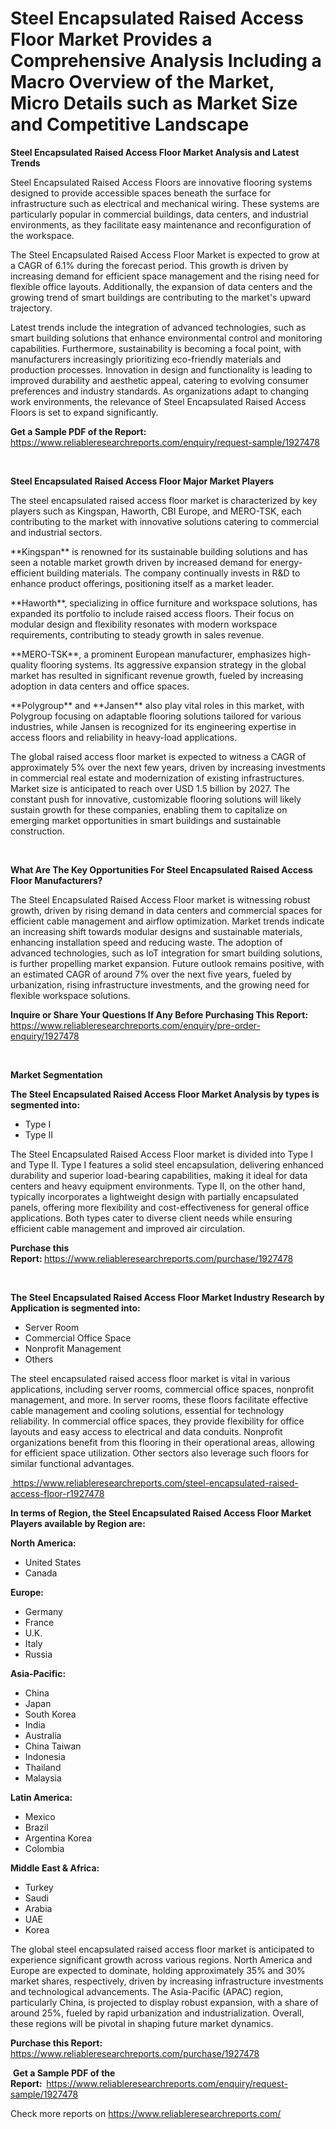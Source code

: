 <p><h1>Steel Encapsulated Raised Access Floor Market Provides a Comprehensive Analysis Including a Macro Overview of the Market, Micro Details such as Market Size and Competitive Landscape</h1></p><p><strong>Steel Encapsulated Raised Access Floor Market Analysis and Latest Trends</strong></p>
<p><p>Steel Encapsulated Raised Access Floors are innovative flooring systems designed to provide accessible spaces beneath the surface for infrastructure such as electrical and mechanical wiring. These systems are particularly popular in commercial buildings, data centers, and industrial environments, as they facilitate easy maintenance and reconfiguration of the workspace.</p><p>The Steel Encapsulated Raised Access Floor Market is expected to grow at a CAGR of 6.1% during the forecast period. This growth is driven by increasing demand for efficient space management and the rising need for flexible office layouts. Additionally, the expansion of data centers and the growing trend of smart buildings are contributing to the market's upward trajectory. </p><p>Latest trends include the integration of advanced technologies, such as smart building solutions that enhance environmental control and monitoring capabilities. Furthermore, sustainability is becoming a focal point, with manufacturers increasingly prioritizing eco-friendly materials and production processes. Innovation in design and functionality is leading to improved durability and aesthetic appeal, catering to evolving consumer preferences and industry standards. As organizations adapt to changing work environments, the relevance of Steel Encapsulated Raised Access Floors is set to expand significantly.</p></p>
<p><strong>Get a Sample PDF of the Report:&nbsp;</strong> <a href="https://www.reliableresearchreports.com/enquiry/request-sample/1927478?utm_campaign=2009&utm_medium=2&utm_source=Github&utm_content=ia&utm_term=15022025&utm_id=steel-encapsulated-raised-access-floor">https://www.reliableresearchreports.com/enquiry/request-sample/1927478</a></p>
<p>&nbsp;</p>
<p><strong>Steel Encapsulated Raised Access Floor Major Market Players</strong></p>
<p><p>The steel encapsulated raised access floor market is characterized by key players such as Kingspan, Haworth, CBI Europe, and MERO-TSK, each contributing to the market with innovative solutions catering to commercial and industrial sectors. </p><p>**Kingspan** is renowned for its sustainable building solutions and has seen a notable market growth driven by increased demand for energy-efficient building materials. The company continually invests in R&D to enhance product offerings, positioning itself as a market leader.  </p><p>**Haworth**, specializing in office furniture and workspace solutions, has expanded its portfolio to include raised access floors. Their focus on modular design and flexibility resonates with modern workspace requirements, contributing to steady growth in sales revenue.</p><p>**MERO-TSK**, a prominent European manufacturer, emphasizes high-quality flooring systems. Its aggressive expansion strategy in the global market has resulted in significant revenue growth, fueled by increasing adoption in data centers and office spaces. </p><p>**Polygroup** and **Jansen** also play vital roles in this market, with Polygroup focusing on adaptable flooring solutions tailored for various industries, while Jansen is recognized for its engineering expertise in access floors and reliability in heavy-load applications.</p><p>The global raised access floor market is expected to witness a CAGR of approximately 5% over the next few years, driven by increasing investments in commercial real estate and modernization of existing infrastructures. Market size is anticipated to reach over USD 1.5 billion by 2027. The constant push for innovative, customizable flooring solutions will likely sustain growth for these companies, enabling them to capitalize on emerging market opportunities in smart buildings and sustainable construction.</p></p>
<p>&nbsp;</p>
<p><strong>What Are The Key Opportunities For Steel Encapsulated Raised Access Floor Manufacturers?</strong></p>
<p><p>The Steel Encapsulated Raised Access Floor market is witnessing robust growth, driven by rising demand in data centers and commercial spaces for efficient cable management and airflow optimization. Market trends indicate an increasing shift towards modular designs and sustainable materials, enhancing installation speed and reducing waste. The adoption of advanced technologies, such as IoT integration for smart building solutions, is further propelling market expansion. Future outlook remains positive, with an estimated CAGR of around 7% over the next five years, fueled by urbanization, rising infrastructure investments, and the growing need for flexible workspace solutions.</p></p>
<p><strong>Inquire or Share Your Questions If Any Before Purchasing This Report:</strong> <a href="https://www.reliableresearchreports.com/enquiry/pre-order-enquiry/1927478?utm_campaign=2009&utm_medium=2&utm_source=Github&utm_content=ia&utm_term=15022025&utm_id=steel-encapsulated-raised-access-floor">https://www.reliableresearchreports.com/enquiry/pre-order-enquiry/1927478</a></p>
<p>&nbsp;</p>
<p><strong>Market Segmentation</strong></p>
<p><strong>The Steel Encapsulated Raised Access Floor Market Analysis by types is segmented into:</strong></p>
<p><ul><li>Type I</li><li>Type II</li></ul></p>
<p><p>The Steel Encapsulated Raised Access Floor market is divided into Type I and Type II. Type I features a solid steel encapsulation, delivering enhanced durability and superior load-bearing capabilities, making it ideal for data centers and heavy equipment environments. Type II, on the other hand, typically incorporates a lightweight design with partially encapsulated panels, offering more flexibility and cost-effectiveness for general office applications. Both types cater to diverse client needs while ensuring efficient cable management and improved air circulation.</p></p>
<p><strong>Purchase this Report:&nbsp;</strong><a href="https://www.reliableresearchreports.com/purchase/1927478?utm_campaign=2009&utm_medium=2&utm_source=Github&utm_content=ia&utm_term=15022025&utm_id=steel-encapsulated-raised-access-floor">https://www.reliableresearchreports.com/purchase/1927478</a></p>
<p>&nbsp;</p>
<p><strong>The Steel Encapsulated Raised Access Floor Market Industry Research by Application is segmented into:</strong></p>
<p><ul><li>Server Room</li><li>Commercial Office Space</li><li>Nonprofit Management</li><li>Others</li></ul></p>
<p><p>The steel encapsulated raised access floor market is vital in various applications, including server rooms, commercial office spaces, nonprofit management, and more. In server rooms, these floors facilitate effective cable management and cooling solutions, essential for technology reliability. In commercial office spaces, they provide flexibility for office layouts and easy access to electrical and data conduits. Nonprofit organizations benefit from this flooring in their operational areas, allowing for efficient space utilization. Other sectors also leverage such floors for similar functional advantages.</p></p>
<p><a href="https://www.reliableresearchreports.com/steel-encapsulated-raised-access-floor-r1927478?utm_campaign=2009&utm_medium=2&utm_source=Github&utm_content=ia&utm_term=15022025&utm_id=steel-encapsulated-raised-access-floor">&nbsp;https://www.reliableresearchreports.com/steel-encapsulated-raised-access-floor-r1927478</a></p>
<p><strong>In terms of Region, the Steel Encapsulated Raised Access Floor Market Players available by Region are:</strong></p>
<p>
    <p> <strong> North America: </strong>
        <ul>
            <li>United States</li>
            <li>Canada</li>
        </ul>
        </p> 
    <p> <strong> Europe: </strong>
        <ul>
            <li>Germany</li>
            <li>France</li>
            <li>U.K.</li>
            <li>Italy</li>
            <li>Russia</li>
        </ul>
        </p> 
    <p> <strong> Asia-Pacific: </strong>
        <ul>
            <li>China</li>
            <li>Japan</li>
            <li>South Korea</li>
            <li>India</li>
            <li>Australia</li>
            <li>China Taiwan</li>
            <li>Indonesia</li>
            <li>Thailand</li>
            <li>Malaysia</li>
        </ul>
        </p> 
    <p> <strong> Latin America: </strong>
        <ul>
            <li>Mexico</li>
            <li>Brazil</li>
            <li>Argentina Korea</li>
            <li>Colombia</li>
        </ul>
        </p> 
    <p> <strong> Middle East & Africa: </strong>
        <ul>
            <li>Turkey</li>
            <li>Saudi</li>
            <li>Arabia</li>
            <li>UAE</li>
            <li>Korea</li>
        </ul>
    </p>
    </p>
<p><p>The global steel encapsulated raised access floor market is anticipated to experience significant growth across various regions. North America and Europe are expected to dominate, holding approximately 35% and 30% market shares, respectively, driven by increasing infrastructure investments and technological advancements. The Asia-Pacific (APAC) region, particularly China, is projected to display robust expansion, with a share of around 25%, fueled by rapid urbanization and industrialization. Overall, these regions will be pivotal in shaping future market dynamics.</p></p>
<p><strong>Purchase this Report: </strong><a href="https://www.reliableresearchreports.com/purchase/1927478?utm_campaign=2009&utm_medium=2&utm_source=Github&utm_content=ia&utm_term=15022025&utm_id=steel-encapsulated-raised-access-floor">https://www.reliableresearchreports.com/purchase/1927478</a></p>
<p>&nbsp;<strong>Get a Sample PDF of the Report:&nbsp;&nbsp;</strong><a href="https://www.reliableresearchreports.com/enquiry/request-sample/1927478?utm_campaign=2009&utm_medium=2&utm_source=Github&utm_content=ia&utm_term=15022025&utm_id=steel-encapsulated-raised-access-floor">https://www.reliableresearchreports.com/enquiry/request-sample/1927478</a></p>
<p><strong></strong></p>
<p>Check more reports on <a href="https://www.reliableresearchreports.com/?utm_campaign=2009&utm_medium=2&utm_source=Github&utm_content=ia&utm_term=15022025&utm_id=steel-encapsulated-raised-access-floor">https://www.reliableresearchreports.com/</a></p>